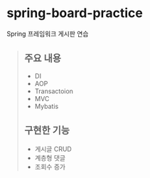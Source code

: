 # spring-board-practice
Spring 프레임워크 게시판 연습
 
> ## 주요 내용
> + DI
> + AOP
> + Transactoion
> + MVC
> + Mybatis
> 
> ## 구현한 기능
> + 게시글 CRUD
> + 계층형 댓글
> + 조회수 증가
